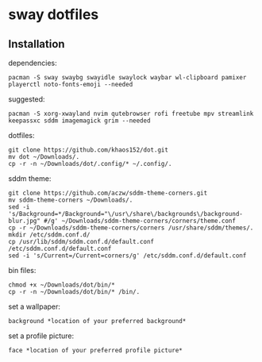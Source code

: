# sway dotfiles
Installation
---------------------------------------------------

dependencies:
```
pacman -S sway swaybg swayidle swaylock waybar wl-clipboard pamixer playerctl noto-fonts-emoji --needed
```

suggested:
```
pacman -S xorg-xwayland nvim qutebrowser rofi freetube mpv streamlink keepassxc sddm imagemagick grim --needed
```

dotfiles:
```
git clone https://github.com/khaos152/dot.git
mv dot ~/Downloads/.
cp -r -n ~/Downloads/dot/.config/* ~/.config/.
```

sddm theme:
```
git clone https://github.com/aczw/sddm-theme-corners.git
mv sddm-theme-corners ~/Downloads/.
sed -i 's/Background=*/Background="\/usr\/share\/backgrounds\/background-blur.jpg" #/g' ~/Downloads/sddm-theme-corners/corners/theme.conf
cp -r ~/Downloads/sddm-theme-corners/corners /usr/share/sddm/themes/.
mkdir /etc/sddm.conf.d/
cp /usr/lib/sddm/sddm.conf.d/default.conf /etc/sddm.conf.d/default.conf
sed -i 's/Current=/Current=corners/g' /etc/sddm.conf.d/default.conf
```

bin files:
```
chmod +x ~/Downloads/dot/bin/*
cp -r -n ~/Downloads/dot/bin/* /bin/.
```

set a wallpaper:
```
background *location of your preferred background*
```

set a profile picture:
```
face *location of your preferred profile picture*
```
